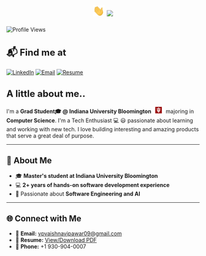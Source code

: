 <h1 align="center">
   <img src="https://raw.githubusercontent.com/ABSphreak/ABSphreak/master/gifs/Hi.gif" width="30px">
   <a href="https://git.io/typing-svg">
      <img src="https://readme-typing-svg.herokuapp.com?size=30&duration=4000&color=A020F0&center=true&vCenter=true&multiline=true&width=500&height=50&lines=Hi,+I'm+Vaishnavi+Pawar!">
   </a>
</h1>

![Profile Views](https://komarev.com/ghpvc/?username=vaishnavipawar09&color=brightgreen)

<h2 style="font-size: 24px;"> 📬 Find me at</h2>

[![LinkedIn](https://img.shields.io/badge/LinkedIn-Connect-blue?style=flat-square&logo=linkedin)](https://www.linkedin.com/in/vaishnavipawar09/)
[![Email](https://img.shields.io/badge/Email-Contact%20Me-red?style=flat-square&logo=gmail)](mailto:vpvaishnavipawar09@gmail.com)
[![Resume](https://img.shields.io/badge/Resume-View%20PDF-orange?style=flat-square&logo=adobeacrobatreader)](https://drive.google.com/file/d/1OFAYKQDvJPWQ9mIL379QjeGYdMWcx4y_/view?usp=sharing)


<h2 style="font-size: 24px;">A little about me..</h2>

I'm a **Grad Student🎓 @ Indiana University Bloomington** <img src="https://github.com/vaishnavipawar09/vaishnavipawar09/blob/main/assets/iu-blogo.png" width="30px"> majoring in **Computer Science**. I'm a Tech Enthusiast 💻 😃 passionate about learning and working with new tech. I love building interesting and amazing products that serve a great deal of purpose.

---

## 🚀 About Me

- 🎓 **Master's student at Indiana University Bloomington**  
- 💻 **2+ years of hands-on software development experience**  
- 🤖 Passionate about **Software Engineering and AI**  

---

## 🌐 Connect with Me
- 📧 **Email:** [vpvaishnavipawar09@gmail.com](mailto:vpvaishnavipawar09@gmail.com)  
- 📄 **Resume:** [View/Download PDF](https://drive.google.com/file/d/1OFAYKQDvJPWQ9mIL379QjeGYdMWcx4y_/view?usp=sharing)  
- 📱 **Phone:** +1 930-904-0007  



<!--
**vaishnavipawar09/vaishnavipawar09** is a ✨ _special_ ✨ repository because its `README.md` (this file) appears on your GitHub profile.

Here are some ideas to get you started:

- 🔭 I’m currently working on ...
- 🌱 I’m currently learning ...
- 👯 I’m looking to collaborate on ...
- 🤔 I’m looking for help with ...
- 💬 Ask me about ...
- 📫 How to reach me: ...
- 😄 Pronouns: ...
- ⚡ Fun fact: ...
-->

